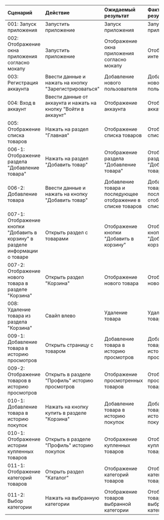 |Cценарий|Действие|Ожидаемый результат|Фактический результат| Оценка|
|:---|:---|:---|:---|:---|
|001: Запуск приложения | Запустить приложение | Запуск приложения | Запуск приложения | Тест пройден|  
|002: Отображение окна приложения согласно мокапу | Запустить приложение | Отображение окна приложения согласно мокапу | Отображение интерфейса | Тест пройден|
|003: Регистрация аккаунта | Ввести данные и нажать на кнопку "Зарегистрироваться" | Добавление нового пользователя | Добавление нового пользователя  | Тест пройден|
|004: Вход в аккаунт | Ввести данные от аккаунта и нажать на кнопку "Войти в аккаунт" | Отображение аккаунта | Отображение аккаунта | Тест пройден|
|005: Отображение списка товаров | Нажать на раздел "Главная" | Отображение списка товаров | Отображение списка товаров |Тест пройден|
|006-1: Отображение раздела "Добавление товара" | Нажать на раздел "Добавить товар" | Отображение раздела "Добавление товара" | Отображение раздела "Добавление товара" |Тест пройден|
|006-2: Добавление товара | Ввести данные и нажать на кнопку "Добавить товар" | Добавление товара и последующее отображение в списке товаров | Добавление товара и последующее отображение в списке товаров |Тест пройден|
|007-1: Отображение кнопки "Добавить в корзину" в разделе информации о товаре | Открыть раздел с товарами | Отображение кнопки "Добавить в корзину" | Отображение кнопки "Добавить в корзину"  |Тест пройден|
|007-2: Отображение нового товара в разделе "Корзина" | Открыть раздел "Корзина" | Отображение нового товара | Отображение нового товара |Тест пройден|
|008: Удаление товара из раздела "Корзина" | Свайп влево | Удаление товара | Удаление товара |Тест пройден|
|009-1: Добавление товара в историю просмотров | Открыть страницу с товаром | Добавление товара в историю просмотров | Добавление товара в историю просмотров |Тест пройден|
|009-2: Отображение товаров в историю просмотров | Открыть в разделе "Профиль" историю просмотров | Отображение просмотренных товаров | Отображение просмотренных товаров |Тест пройден|
|010-1: Добавление товара в историю покупок | Нажать на кнопку купить в разделе "Корзина" | Добавление товара в историю покупок | Добавление товара в историю покупок |Тест пройден|
|010-1: Отображение истории купленных товаров | Открыть в разделе "Профиль" историю покупок | Отображение купленных товаров | Отображение купленных товаров |Тест пройден|
|011-1: Отображение категорий товаров | Открыть раздел "Каталог" | Отображение категорий товаров | Отображение категорий товаров |Тест пройден|
|011-2: Выбор категории | Нажать на выбранную категории | Отображение товаров выбранной категории | Отображение товаров выбранной категории |Тест пройден|